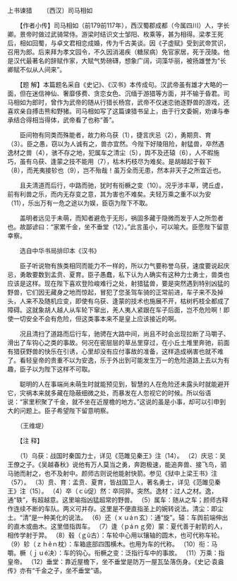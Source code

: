 上书谏猎
　　〔西汉〕司马相如

　　【作者小传】司马相如（前179前117年），西汉蜀郡成都（今属四川）人，字长卿。景帝时做过武骑常侍。游梁时结识文士邹阳、枚乘等，甚为相得。梁孝王死后，相如回蜀，与卓文君相恋成婚，传为千古美谈。因《子虚赋》受到武帝赏识，召用为郎。后来拜为孝文园令，不久因消渴疾（糖尿病）免官家居，死于茂陵。他是汉代最著名的辞赋作家，大赋气势磅礴，想象广阔，词藻华丽，被扬雄誉为“长卿赋不似从人间来”。　　

　　【题 解】本篇题名采自《史记》、《汉书》本传成句。汉武帝虽有雄才大略的一面，但在迷信神仙、奢靡侈费、贪恋女色、沉缅于游猎等方面，并不输于昏君。司马相如为郎时，曾作为武帝的随从行猎长杨宫，武帝不仅迷恋驰逐野兽的游戏，还喜欢亲自搏击熊和野猪。司马相如写了这篇谏猎书呈上，由于行文委婉，劝谏与奉承结合得相当得体，武帝看了也称“善”。 

　　臣间物有同类而殊能者，故力称乌获（1），捷言庆忌（2），勇期贲、育（3）。臣之愚，窃以为人诚有之，兽亦宜然。今陛下好陵阻险，射猛兽，卒然遇逸材之兽（4），骇不存之地，犯属车之清尘（5），舆不及还辕（6），人不暇施巧，虽有乌获、逢蒙之技不能用（7），枯木朽枝尽为难矣。是胡越起于毂下（8），而羌夷接轸也（9），岂不殆哉！虽万全而无患，然本非天子之所宜近也。 

　　且夫清道而后行，中路而驰，犹时有衔橛之变（10）。况乎涉丰草，骋丘虚，前有利兽之乐，而内无存变之意，其为害也不难矣。夫轻万乘之重不以为安（11），乐出万有一危之途以为娱，臣窃为陛下不取。

　　盖明者远见于未萌，而知者避危于无形，祸固多藏于隐微而发于人之所忽者也。故鄙谚曰：“家累千金，坐不垂堂（12）。”此言虽小，可以喻大。臣愿陛下留意幸察。

　　选自中华书局排印本《汉书》

　　臣子听说物有族类相同而能力不一样的，所以力气要称誉乌获，速度要说起庆忌，勇敢要数到孟贲、夏育。臣子愚蠢，私下认为人确实有这种力士勇士，兽类也应该是这样。现在陛下喜欢登险峻难行之处，射猎猛兽，要是突然遇到特别凶猛的野兽，它们因无藏身之地而惊起，冒犯了您圣驾车骑的正常前进，车子来不及掉头，人来不及随机应变，即使有乌获、逢蒙的技术也施展不开，枯树朽枝全都成了障碍。这就象胡人越人从车轮下窜出，羌人夷人紧跟在车子后面，岂不危险啊！即使一切安全不会有危险，但这类事本来不是皇上应该接近的啊。 

　　况且清扫了道路而后行车，驰骋在大路中间，尚且不时会出现拉断了马嚼子、滑出了车钩心之类的事故。何况在密层层的草丛里穿过，在小丘土堆里奔驰，前面有猎获野兽的快乐在引诱，心里却没有应付事故的准备，这样造成祸害也就不难了。看轻皇帝的贵重不以为安逸，乐于外出到可能发生万一的危险道路上去以为有趣，臣子以为陛下这样不可取。

　　聪明的人在事端尚未萌生时就能预见到，智慧的人在危险还未露头时就能避开它，灾祸本来就多藏在隐蔽细微之处，而暴发在人忽视它的时候。所以俗语说：“家里积聚了千金，就不坐在近屋檐的地方。”这说的虽是小事，却可以引申到大的问题上。臣子希望陛下留意明察。

　　（王维堤）

　　【注 释】 

　　（1）乌获：战国时秦国力士，详见《范雎见秦王》注（14）。 （2）庆忌：吴王僚之子。《吴越春秋》说他有万人莫当之勇，奔跑极速，能追奔兽、接飞鸟，驷马驰而射之，也不及射中。颜师古则说他能射快箭。参见《狱中上梁王书》注（57）。 （3）贲、育：孟贲、夏育，皆战国卫人，著名勇士，详见《范雎见秦王》注（15）。 （4）卒（ｃù促）然：卒同猝。突然。逸材：过人之材。逸，通“轶”，有超越意。这里喻指凶猛超常的野兽。 （5）属车：随从之车；颜师古释作连续不断的车队。两义可并存。这里是不便直指圣上的婉转说法。清尘：即尘土。“清”是一种美化的说法。 （6）还（ｘｕáｎ玄）：通“旋”。辕：车舆前端伸出的直木或曲木。这里借指舆车。 （7）逢（ｐáｎｇ旁）蒙：夏代善于射箭的人，相传学射于羿。 （8）毂（ｇǔ古）：车轮中心用以镶轴的圆木，也可代称车轮。 （9）轸（ｚｈěｎ枕）：车箱底部四围横木。也用为车的代称。 （10）衔：马嚼。橛（ｊｕé决）：车的钩心。衔橛之变：泛指行车中的事故。 （11）万乘：指皇帝。 （12）垂堂：靠近屋檐下，坐不垂堂是防万一屋瓦坠落伤身。《史记·袁盎传》亦有“千金之子，坐不垂堂”语。 


